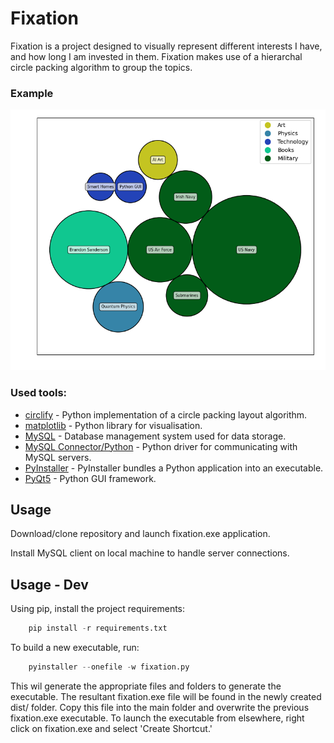 # Fixation

Fixation is a project designed to visually represent different interests I have, and how long I am invested in them. Fixation makes use of a hierarchal circle packing algorithm to group the topics.

### Example

![](https://github.com/decoheth/Fixation/blob/master/static/Figure_1.png)

### Used tools:
* [circlify](https://github.com/elmotec/circlify/) - Python implementation of a circle packing layout algorithm.
* [matplotlib](https://matplotlib.org) - Python library for visualisation.
* [MySQL](https://www.mysql.com/) - Database management system used for data storage.
* [MySQL Connector/Python](https://dev.mysql.com/doc/connector-python/en/) - Python driver for communicating with MySQL servers.
* [PyInstaller](https://pyinstaller.org/en/stable/) - PyInstaller bundles a Python application into an executable.   
* [PyQt5](https://pypi.org/project/PyQt5/) - Python GUI framework.

## Usage

Download/clone repository and launch fixation.exe application.

Install MySQL client on local machine to handle server connections.


## Usage - Dev

Using pip, install the project requirements:

```python
    pip install -r requirements.txt
```

To build a new executable, run:

```python
    pyinstaller --onefile -w fixation.py
```
This wil generate the appropriate files and folders to generate the executable. The resultant fixation.exe file will be found in the newly created dist/ folder. Copy this file into the main folder and overwrite the previous fixation.exe executable. To launch the executable from elsewhere, right click on fixation.exe and select 'Create Shortcut.'